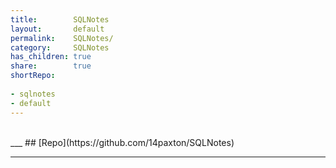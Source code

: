 ```yaml
---
title:        SQLNotes            
layout:       default            
permalink:    SQLNotes/            
category:     SQLNotes            
has_children: true            
share:        true            
shortRepo:          
          
- sqlnotes    
- default           
---
```

  
<br/>            
___            
## [Repo](https://github.com/14paxton/SQLNotes)            
  
***